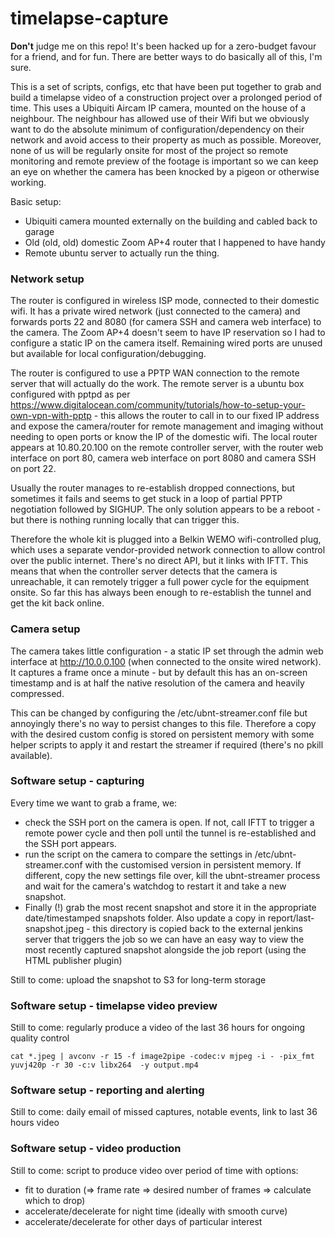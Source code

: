 # timelapse-capture
**Don't** judge me on this repo! It's been hacked up for a zero-budget favour for a friend, and for fun. There are
better ways to do basically all of this, I'm sure.

This is a set of scripts, configs, etc that have been put together to grab and build a timelapse video of a construction
project over a prolonged period of time. This uses a Ubiquiti Aircam IP camera, mounted on the house of a neighbour. The
neighbour has allowed use of their Wifi but we obviously want to do the absolute minimum of configuration/dependency
on their network and avoid access to their property as much as possible. Moreover, none of us will be regularly onsite
for most of the project so remote monitoring and remote preview of the footage is important so we can keep an eye on
whether the camera has been knocked by a pigeon or otherwise working.

Basic setup:

* Ubiquiti camera mounted externally on the building and cabled back to garage
* Old (old, old) domestic Zoom AP+4 router that I happened to have handy
* Remote ubuntu server to actually run the thing.

### Network setup

The router is configured in wireless ISP mode, connected to their domestic wifi. It has a private
wired network (just connected to the camera) and forwards ports 22 and 8080 (for camera SSH and 
camera web interface) to the camera. The Zoom AP+4 doesn't seem to have IP reservation so I had
to configure a static IP on the camera itself. Remaining wired ports are unused but available for
local configuration/debugging.

The router is configured to use a PPTP WAN connection to the remote server that will actually do
the work. The remote server is a ubuntu box configured with pptpd as per
https://www.digitalocean.com/community/tutorials/how-to-setup-your-own-vpn-with-pptp - this allows
the router to call in to our fixed IP address and expose the camera/router for remote management
and imaging without needing to open ports or know the IP of the domestic wifi. The local router
appears at 10.80.20.100 on the remote controller server, with the router web interface on port 80,
camera web interface on port 8080 and camera SSH on port 22.

Usually the router manages to re-establish dropped connections, but sometimes it fails and seems
to get stuck in a loop of partial PPTP negotiation followed by SIGHUP. The only solution appears
to be a reboot - but there is nothing running locally that can trigger this.

Therefore the whole kit is plugged into a Belkin WEMO wifi-controlled plug, which uses a 
separate vendor-provided network connection to allow control over the public internet. There's
no direct API, but it links with IFTT. This means that when the controller server detects that
the camera is unreachable, it can remotely trigger a full power cycle for the equipment onsite.
So far this has always been enough to re-establish the tunnel and get the kit back online.

### Camera setup

The camera takes little configuration - a static IP set through the admin web interface at 
http://10.0.0.100 (when connected to the onsite wired network). It captures a frame once
a minute - but by default this has an on-screen timestamp and is at half the native resolution
of the camera and heavily compressed.

This can be changed by configuring the /etc/ubnt-streamer.conf file but annoyingly there's no
way to persist changes to this file. Therefore a copy with the desired custom config is stored
on persistent memory with some helper scripts to apply it and restart the streamer if required
(there's no pkill available).

### Software setup - capturing

Every time we want to grab a frame, we:

* check the SSH port on the camera is open. If not, call IFTT to trigger a remote power cycle 
  and then poll until the tunnel is re-established and the SSH port appears.
* run the script on the camera to compare the settings in /etc/ubnt-streamer.conf with the 
  customised version in persistent memory. If different, copy the new settings file over,
  kill the ubnt-streamer process and wait for the camera's watchdog to restart it and take
  a new snapshot.
* Finally (!) grab the most recent snapshot and store it in the appropriate date/timestamped
  snapshots folder. Also update a copy in report/last-snapshot.jpeg - this directory is 
  copied back to the external jenkins server that triggers the job so we can have an easy
  way to view the most recently captured snapshot alongside the job report (using the 
  HTML publisher plugin)
  
Still to come: upload the snapshot to S3 for long-term storage

### Software setup - timelapse video preview

Still to come: regularly produce a video of the last 36 hours for ongoing quality control

`cat *.jpeg | avconv -r 15 -f image2pipe -codec:v mjpeg -i - -pix_fmt yuvj420p -r 30 -c:v libx264  -y output.mp4`

### Software setup - reporting and alerting

Still to come: daily email of missed captures, notable events, link to last 36 hours video

### Software setup - video production

Still to come: script to produce video over period of time with options:

* fit to duration (=> frame rate => desired number of frames => calculate which to drop)
* accelerate/decelerate for night time (ideally with smooth curve)
* accelerate/decelerate for other days of particular interest
